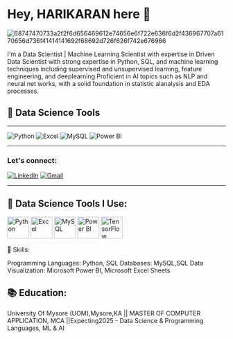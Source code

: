 # Hey, HARIKARAN here 👋                       
![68747470733a2f2f6d656469612e74656e6f722e636f6d2f436967707a6170656d736f41414141692f68692d726f626f742e676966](https://github.com/user-attachments/assets/4367f4bb-08de-4342-b0b3-ab0536bf519b)

I'm a Data Scientist | Machine Learning Scientist with expertise in Driven Data Scientist with strong expertise in Python, SQL, and machine learning techniques including supervised and unsupervised learning, feature engineering, and deeplearning.Proficient in AI topics such as NLP and neural net works, with a solid foundation in statistic alanalysis and EDA processes.

## 🌟 Data Science Tools
---

![Python](https://img.shields.io/badge/-Python-3776AB?style=flat-square&logo=python&logoColor=white)
![Excel](https://img.shields.io/badge/-Excel-217346?style=flat-square&logo=microsoft-excel&logoColor=white)
![MySQL](https://img.shields.io/badge/-MySQL-4479A1?style=flat-square&logo=mysql&logoColor=white)
![Power BI](https://img.shields.io/badge/-Power_BI-F2C811?style=flat-square&logo=powerbi&logoColor=white)                                             


<!-- Add more tools as you wish -->

---
### Let's connect:

[![LinkedIn](https://img.shields.io/badge/LinkedIn-%230077B5.svg?style=for-the-badge&logo=linkedin&logoColor=white)](https://linkedin.com/in/harikaran-m-421datascientist/)
[![Gmail](https://img.shields.io/badge/Gmail-D14836?style=for-the-badge&logo=gmail&logoColor=white)](mailto:your-harikaranmuniyandi421@gmail.com)

----
## 🚀 Data Science Tools I Use:

<p align="left">
    <img src="https://github.com/HARIKARAN/your-repo/blob/main/path-to-python-logo.png" alt="Python" width="50" height="50"/>
    <img src="https://github.com/HARIKARAN/your-repo/blob/main/path-to-excel-logo.png" alt="Excel" width="50" height="50"/>
    <img src="https://github.com/HARIKARAN/your-repo/blob/main/path-to-mysql-logo.png" alt="MySQL" width="50" height="50"/>
    <img src="https://github.com/HARIKARAN/your-repo/blob/main/path-to-powerbi-logo.png" alt="Power BI" width="50" height="50"/>
    <img src="https://github.com/HARIKARAN/your-repo/blob/main/path-to-tensorflow-logo.png" alt="TensorFlow" width="50" height="50"/>
 
<p align = "right'>
 <![68747470733a2f2f6d656469612e74656e6f722e636f6d2f436967707a6170656d736f41414141692f68692d726f626f742e676966](https://github.com/user-attachments/assets/4367f4bb-08de-4342-b0b3-ab0536bf519b)>
</p>

------


## 🌱 Skills:
Programming Languages: Python, SQL
Databases: MySQL,SQL
Data Visualization: Microsoft Power BI, Microsoft Excel Sheets
## 📚 Education:
 University Of Mysore (UOM),Mysore,KA || MASTER OF COMPUTER APPLICATION, MCA ||Expecting2025 - Data Science & Programming Languages, ML & AI












<!---
Harikaran-421/Harikaran-421 is a ✨ special ✨ repository because its `README.md` (this file) appears on your GitHub profile.
You can click the Preview link to take a look at your changes.
--->

